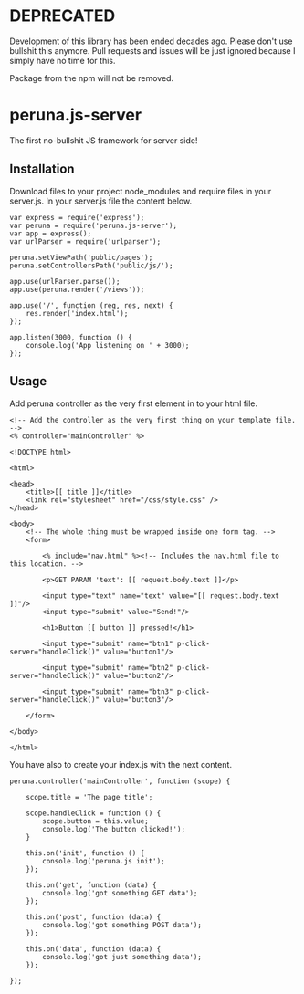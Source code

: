 # DEPRECATED

Development of this library has been ended decades ago. Please don't use bullshit this anymore. Pull requests and issues will be just ignored because I simply have no time for this. 

Package from the npm will not be removed.

# peruna.js-server
The first no-bullshit JS framework for server side!

## Installation
Download files to your project node_modules and require files in your server.js. In your server.js file the content below.

    var express = require('express');
    var peruna = require('peruna.js-server');
    var app = express();
    var urlParser = require('urlparser');
    
    peruna.setViewPath('public/pages');
    peruna.setControllersPath('public/js/');
    
    app.use(urlParser.parse());
    app.use(peruna.render('/views'));
    
    app.use('/', function (req, res, next) {
    	res.render('index.html');
    });
    
    app.listen(3000, function () {
    	console.log('App listening on ' + 3000);
    }); 

## Usage
Add peruna controller as the very first element in to your html file.

    <!-- Add the controller as the very first thing on your template file. -->
    <% controller="mainController" %>
    
    <!DOCTYPE html>
    
    <html>
    
    <head>
    	<title>[[ title ]]</title>
    	<link rel="stylesheet" href="/css/style.css" />
    </head>
    
    <body>
    	<!-- The whole thing must be wrapped inside one form tag. -->
    	<form>
    
    		<% include="nav.html" %><!-- Includes the nav.html file to this location. -->
    
    		<p>GET PARAM 'text': [[ request.body.text ]]</p>
    
    		<input type="text" name="text" value="[[ request.body.text ]]"/>
    		<input type="submit" value="Send!"/>
    
    		<h1>Button [[ button ]] pressed!</h1>
    
    		<input type="submit" name="btn1" p-click-server="handleClick()" value="button1"/>
    
    		<input type="submit" name="btn2" p-click-server="handleClick()" value="button2"/>
    
    		<input type="submit" name="btn3" p-click-server="handleClick()" value="button3"/>
    
    	</form>
    
    </body>
    
    </html>

You have also to create your index.js with the next content.

    peruna.controller('mainController', function (scope) {
    	
    	scope.title = 'The page title';

    	scope.handleClick = function () {
    		scope.button = this.value;
    		console.log('The button clicked!');
    	}
    	
    	this.on('init', function () {
    	    console.log('peruna.js init');
    	});
    	
    	this.on('get', function (data) {
    	    console.log('got something GET data');
    	});
    	
    	this.on('post', function (data) {
    	    console.log('got something POST data');
    	});
    	
    	this.on('data', function (data) {
    	    console.log('got just something data');
    	});
    	
    });
    
